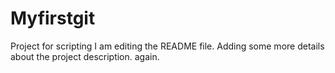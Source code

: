 # Myfirstgit
Project for scripting
I am editing the README file. Adding some more details about the project description.
again.
